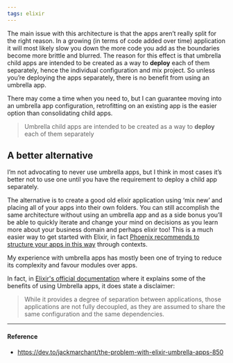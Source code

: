 ```yaml
---
tags: elixir
---
```


The main issue with this architecture is that the apps aren’t really split for
the right reason. In a growing (in terms of code added over time) application it
will most likely slow you down the more code you add as the boundaries become
more brittle and blurred. The reason for this effect is that umbrella child apps
are intended to be created as a way to **deploy** each of them separately, hence
the individual configuration and mix project. So unless you’re deploying the
apps separately, there is no benefit from using an umbrella app.

There may come a time when you need to, but I can guarantee moving into an
umbrella app configuration, retrofitting on an existing app is the easier option
than consolidating child apps.

> Umbrella child apps are intended to be created as a way to **deploy** each of
> them separately

## A better alternative

I’m not advocating to never use umbrella apps, but I think in most cases it’s
better not to use one until you have the requirement to deploy a child app
separately.

The alternative is to create a good old elixir application using ‘mix new’ and
placing all of your apps into their own folders. You can still accomplish the
same architecture without using an umbrella app and as a side bonus you’ll be
able to quickly iterate and change your mind on decisions as you learn more
about your business domain and perhaps elixir too! This is a much easier way to
get started with Elixir, in fact
[Phoenix recommends to structure your apps in this way](https://hexdocs.pm/phoenix/contexts.html)
through contexts.

My experience with umbrella apps has mostly been one of trying to reduce its
complexity and favour modules over apps.

In fact, in
[Elixir's official documentation](https://elixir-lang.org/getting-started/mix-otp/dependencies-and-umbrella-projects.html#dont-drink-the-kool-aid)
where it explains some of the benefits of using Umbrella apps, it does state a
disclaimer:

> While it provides a degree of separation between applications, those
> applications are not fully decoupled, as they are assumed to share the same
> configuration and the same dependencies.

---

#### Reference

- https://dev.to/jackmarchant/the-problem-with-elixir-umbrella-apps-850
